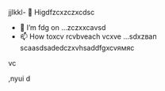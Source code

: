 jjlkkl- 👋 Higdfzcxzczxcdsc
- 🌱 I’m fdg on ...zczxxcаvsd
- 📫 How toxcv rcvbveach vcxve ...sdxzвап
scaasdsadedczxvhsaddfgxcvямяс
<!---hgsadfgdfsadsaxcv
makarovaoolha/makarovaoolячсчha is a ✨ special ✨ repository becauxzcxzcbxcvse idsts `REAzvbwDME.md` (this file) appears on your GitHvcxvxczxcub profile.asccx
You can click csssthe Preview link to take a look at your changes.asdasdazxcs
--->vc
,nyui
d
